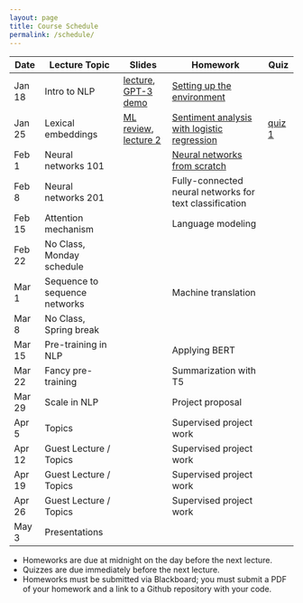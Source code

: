 ```yaml
---
layout: page
title: Course Schedule
permalink: /schedule/
---
```



| Date       | Lecture Topic             |    Slides     | Homework      |     Quiz      |
|---|----|----|----|----|
| Jan 18     | Intro to NLP              |  [lecture](https://drive.google.com/drive/folders/1Rl8xpC_M4ljdqHtXym7ynK7_2jZvScuS?usp=sharing), [GPT-3 demo](https://beta.openai.com/playground)             | [Setting up the environment](https://text-machine-lab.github.io/nlp_class_2022/markdown/2022/01/18/Setting-up-the-environment.html) |               | 
| Jan 25     | Lexical embeddings        | [ML review](https://drive.google.com/file/d/1iYIx9m-oQJuP78tTv2qWfEaqo39N0-3V/view?usp=sharing), [lecture 2](https://drive.google.com/file/d/1pZW_ULTlolfBmmfNKyiOQEfXcg8mt8yh/view?usp=sharing)              | [Sentiment analysis with logistic regression](https://drive.google.com/file/d/1ThpCQIJ4md_cgUtkbWR-jmQe8RjEfxgF/view?usp=sharing) | [quiz 1](https://forms.gle/EGzW1kz9LDTdiaag8) | 
| Feb 1      | Neural networks 101       |               | [Neural networks from scratch](https://drive.google.com/file/d/1_TLd17Ws_hK5w1PjAO-_ChdPIbk5U4l_/view?usp=sharing)   |
| Feb 8      | Neural networks 201       |               | Fully-connected neural networks for text classification |               | 
| Feb 15     | Attention mechanism       |               | Language modeling |               | 
| Feb 22     | No Class, Monday schedule |               |               |               | 
| Mar 1      | Sequence to sequence networks     |               | Machine translation |               | 
| Mar 8      | No Class, Spring break    |               |                 |               | 
| Mar 15     | Pre-training in NLP       |               | Applying BERT           |               | 
| Mar 22     | Fancy pre-training        |               | Summarization with T5   |               | 
| Mar 29     | Scale in NLP              |               | Project proposal        |               | 
| Apr 5      | Topics                    |               | Supervised project work |               | 
| Apr 12     | Guest Lecture / Topics    |               | Supervised project work |               | 
| Apr 19     | Guest Lecture / Topics    |               | Supervised project work |               | 
| Apr 26     | Guest Lecture / Topics    |               | Supervised project work |               | 
| May 3      | Presentations             |               |               |               |


* Homeworks are due at midnight on the day before the next lecture.
* Quizzes are due immediately before the next lecture.
* Homeworks must be submitted via Blackboard; you must submit a PDF of your homework and a link to a Github repository with your code.
